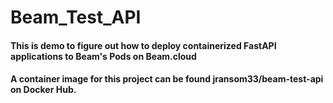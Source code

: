 # Beam_Test_API
#### This is demo to figure out how to deploy containerized FastAPI applications to Beam's Pods on Beam.cloud
#### A container image for this project can be found jransom33/beam-test-api on Docker Hub.

